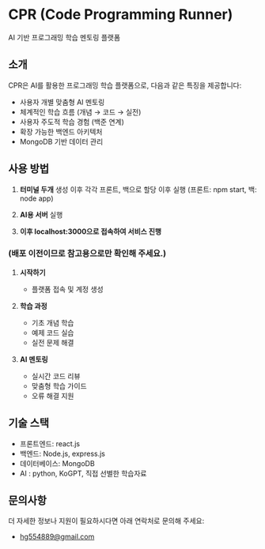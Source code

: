 # CPR (Code Programming Runner)

AI 기반 프로그래밍 학습 멘토링 플랫폼

## 소개

CPR은 AI를 활용한 프로그래밍 학습 플랫폼으로, 다음과 같은 특징을 제공합니다:

- 사용자 개별 맞춤형 AI 멘토링
- 체계적인 학습 흐름 (개념 → 코드 → 실전)
- 사용자 주도적 학습 경험 (백준 연계)
- 확장 가능한 백엔드 아키텍처
- MongoDB 기반 데이터 관리

## 사용 방법 

1. **터미널 두개** 생성 이후 각각 프론트, 백으로 할당 이후 실행 (프론트: npm start, 백: node app)

2. **AI용 서버** 실행

3. **이후 localhost:3000으로 접속하여 서비스 진행**

### (배포 이전이므로 참고용으로만 확인해 주세요.)

1. **시작하기**
    - 플랫폼 접속 및 계정 생성
    
2. **학습 과정**
    - 기초 개념 학습
    - 예제 코드 실습
    - 실전 문제 해결

3. **AI 멘토링**
    - 실시간 코드 리뷰
    - 맞춤형 학습 가이드
    - 오류 해결 지원

## 기술 스택

- 프론트엔드: react.js
- 백엔드: Node.js, express.js
- 데이터베이스: MongoDB
- AI : python, KoGPT, 직접 선별한 학습자료

## 문의사항

더 자세한 정보나 지원이 필요하시다면 아래 연락처로 문의해 주세요:
- hg554889@gmail.com